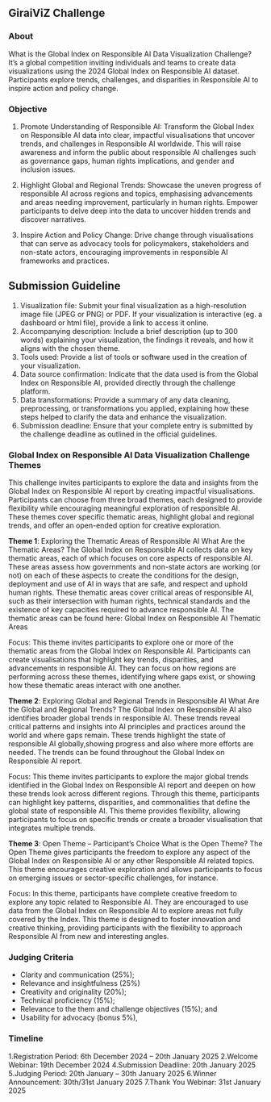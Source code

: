 ## GiraiViZ Challenge

### About
What is the Global Index on Responsible AI Data Visualization Challenge? It’s a global competition inviting individuals and teams to create data visualizations using the 2024 Global Index on Responsible AI dataset. Participants explore trends, challenges, and disparities in Responsible AI to inspire action and policy change.

### Objective
1. Promote Understanding of Responsible AI:
Transform the Global Index on Responsible AI data into clear, impactful visualisations that uncover trends, and challenges in Responsible AI worldwide. This will raise awareness and inform the public about responsible AI challenges such as governance gaps, human rights implications, and gender and inclusion issues.

2. Highlight Global and Regional Trends:
Showcase the uneven progress of responsible AI across regions and topics, emphasising advancements and areas needing improvement, particularly in human rights. Empower participants to delve deep into the data to uncover hidden trends and discover narratives.

3. Inspire Action and Policy Change:
Drive change through visualisations that can serve as advocacy tools for policymakers, stakeholders and non-state actors, encouraging improvements in responsible AI frameworks and practices.

## Submission Guideline
1. Visualization file: Submit your final visualization as a high-resolution image file (JPEG or PNG) or PDF. If your visualization is interactive (eg. a dashboard or html file), provide a link to access it online.
2. Accompanying description: Include a brief description (up to 300 words) explaining your visualization, the findings it reveals, and how it aligns with the chosen theme.
3. Tools used: Provide a list of tools or software used in the creation of your visualization.
4. Data source confirmation: Indicate that the data used is from the Global Index on Responsible AI, provided directly through the challenge platform.
5. Data transformations: Provide a summary of any data cleaning, preprocessing, or transformations you applied, explaining how these steps helped to clarify the data and enhance the visualization.
6. Submission deadline: Ensure that your complete entry is submitted by the challenge deadline as outlined in the official guidelines.

### Global Index on Responsible AI Data Visualization Challenge Themes
This challenge invites participants to explore the data and insights from the Global Index on Responsible AI report by creating impactful visualisations. Participants can choose from three broad themes, each designed to provide flexibility while encouraging meaningful exploration of responsible AI. These themes cover specific thematic areas, highlight global and regional trends, and offer an open-ended option for creative exploration.

**Theme 1**: Exploring the Thematic Areas of Responsible AI What Are the Thematic Areas?
The Global Index on Responsible AI collects data on key thematic areas, each of which focuses on core aspects of responsible AI. These areas assess how governments and non-state actors are working (or not) on each of these aspects to create the conditions for the design, deployment and use of AI in ways that are safe, and respect and uphold human rights. These thematic areas cover critical areas of responsible AI, such as their intersection with human rights, technical standards and the existence of key capacities required to advance responsible AI. The thematic areas can be found here: Global Index on Responsible AI Thematic Areas

Focus:
This theme invites participants to explore one or more of the thematic areas from the Global Index on Responsible AI. Participants can create visualisations that highlight key trends, disparities, and advancements in responsible AI. They can focus on how regions are performing across these themes, identifying where gaps exist, or showing how these thematic areas interact with one another.

**Theme 2**: Exploring Global and Regional Trends in Responsible AI
What Are the Global and Regional Trends?
The Global Index on Responsible AI also identifies broader global trends in responsible AI. These trends reveal critical patterns and insights into AI principles and practices around the world and where gaps remain. These trends highlight the state of responsible AI globally,showing progress and also where more efforts are needed. The trends can be found throughout the Global Index on Responsible AI report.

Focus:
This theme invites participants to explore the major global trends identified in the Global Index on Responsible AI report and deepen on how these trends look across different regions. Through this theme, participants can highlight key patterns, disparities, and
commonalities that define the global state of responsible AI. This theme provides flexibility, allowing participants to focus on specific trends or create a broader visualisation that integrates multiple trends.

**Theme 3**: Open Theme – Participant’s Choice
What is the Open Theme?
The Open Theme gives participants the freedom to explore any aspect of the Global Index on Responsible AI or any other Responsible AI related topics. This theme encourages creative exploration and allows participants to focus on emerging issues or sector-specific
challenges, for instance.

Focus:
In this theme, participants have complete creative freedom to explore any topic related to Responsible AI. They are encouraged to use data from the Global Index on Responsible AI to explore areas not fully covered by the Index. This theme is designed to foster innovation
and creative thinking, providing participants with the flexibility to approach Responsible AI from new and interesting angles.


### Judging Criteria
- Clarity and communication (25%);
- Relevance and insightfulness (25%)
- Creativity and originality (20%);
- Technical proficiency (15%);
- Relevance to the them and challenge objectives (15%); and
- Usability for advocacy (bonus 5%),

### Timeline
1.Registration Period: 6th December 2024 – 20th January 2025
2.Welcome Webinar: 19th December 2024
4.Submission Deadline: 20th January 2025
5.Judging Period: 20th January – 30th January 2025
6.Winner Announcement: 30th/31st January 2025
7.Thank You Webinar: 31st January 2025

